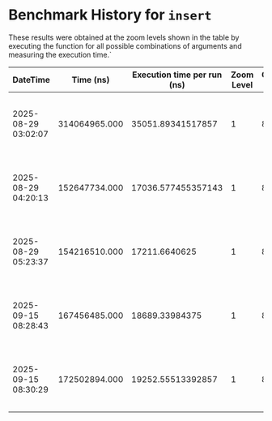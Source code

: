 # Benchmark History for `insert`

These results were obtained at the zoom levels shown in the table by executing the function for all possible combinations of arguments and measuring the execution time.`

| DateTime | Time (ns) | Execution time per run (ns) | Zoom Level | Operation Count | Remarks |
|----------|----------|-----------------------|------------|----------------|--------|
| 2025-08-29 03:02:07 | 314064965.000 | 35051.89341517857 | 1 | 8960 | Only voxels with an elevation of zero or higher are considered. |
| 2025-08-29 04:20:13 | 152647734.000 | 17036.577455357143 | 1 | 8960 | Only voxels with an elevation of zero or higher are considered. |
| 2025-08-29 05:23:37 | 154216510.000 | 17211.6640625 | 1 | 8960 | Only voxels with an elevation of zero or higher are considered. |
| 2025-09-15 08:28:43 | 167456485.000 | 18689.33984375 | 1 | 8960 | Only voxels with an elevation of zero or higher are considered. |
| 2025-09-15 08:30:29 | 172502894.000 | 19252.55513392857 | 1 | 8960 | Only voxels with an elevation of zero or higher are considered. |

